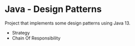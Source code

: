 # Java - Design Patterns

Project that implements some design patterns using Java 13.

- Strategy
- Chain Of Responsibility